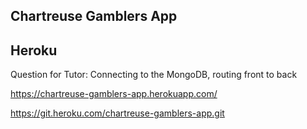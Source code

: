 ## Chartreuse Gamblers App

## Heroku

Question for Tutor: Connecting to the MongoDB, routing front to back


https://chartreuse-gamblers-app.herokuapp.com/

https://git.heroku.com/chartreuse-gamblers-app.git
